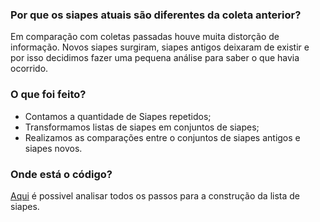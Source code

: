 ### Por que os siapes atuais são diferentes da coleta anterior?

Em comparação com coletas passadas houve muita distorção de informação. Novos siapes surgiram, siapes antigos deixaram de existir e por isso decidimos fazer uma pequena análise para saber o que havia ocorrido.

### O que foi feito?


- Contamos a quantidade de Siapes repetidos;
- Transformamos listas de siapes em conjuntos de siapes;
- Realizamos as comparações entre o conjuntos de siapes antigos e siapes novos.

### Onde está o código?
[Aqui](https://databricks-prod-cloudfront.cloud.databricks.com/public/4027ec902e239c93eaaa8714f173bcfc/7265501908721732/2997771851321793/3630416494522143/latest.html) é possivel analisar todos os passos para a construção da lista de siapes.